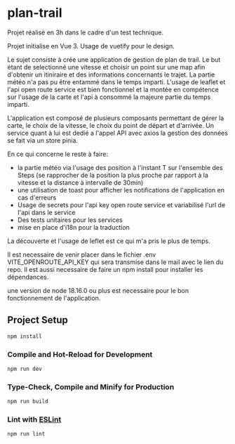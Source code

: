 # plan-trail

Projet réalisé en 3h dans le cadre d'un test technique. 

Projet initialise en Vue 3. Usage de vuetify pour le design. 

Le sujet consiste à crée une application de gestion de plan de trail. Le but étant de selectionné une vitesse et choisir un point sur une map afin d'obtenir un itiniraire et des informations concernants le trajet. 
La partie météo n'a pas pu être entammé dans le temps imparti. L'usage de leaflet et l'api open route service est bien fonctionnel et la montée en compétence sur l'usage de la carte et l'api à consommé la majeure partie du temps imparti. 

L'application est composé de plusieurs composants permettant de gérer la carte, le choix de la vitesse, le choix du point de départ et d'arrivée.
Un service quant à lui est dedié a l'appel API avec axios 
la gestion des données se fait via un store pinia.

En ce qui concerne le reste à faire: 
- la partie météo via l'usage des position à l'instant T sur l'ensemble des Steps (se rapprocher de la position la plus proche par rapport à la vitesse et la distance à intervalle de 30min)
- une utilisation de toast pour afficher les notifications de l'application en cas d'erreurs 
- Usage de secrets pour l'api key open route service et variabilisé l'url de l'api dans le service
- Des tests unitaires pour les services 
- mise en place d'i18n pour la traduction


La découverte et l'usage de leflet est ce qui m'a pris le plus de temps. 


Il est necessaire de venir placer dans le fichier .env VITE_OPENROUTE_API_KEY qui sera transmise dans le mail avec le lien du repo.
Il est aussi necessaire de faire un npm install pour installer les dépendances.

une version de node 18.16.0 ou plus est necessaire pour le bon fonctionnement de l'application.


## Project Setup

```sh
npm install
```

### Compile and Hot-Reload for Development

```sh
npm run dev
```

### Type-Check, Compile and Minify for Production

```sh
npm run build
```

### Lint with [ESLint](https://eslint.org/)

```sh
npm run lint
```
